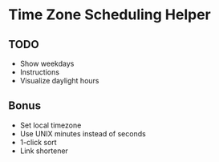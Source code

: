 # Time Zone Scheduling Helper

## TODO

- Show weekdays
- Instructions
- Visualize daylight hours

## Bonus

- Set local timezone
- Use UNIX minutes instead of seconds
- 1-click sort
- Link shortener

